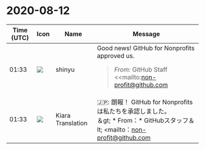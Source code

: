 # 2020-08-12

|Time (UTC)|Icon|Name|Message|
|---|---|---|---|
|01:33|![](https://avatars.slack-edge.com/2018-04-27/354445776386_e258f5ed5ba887b08668_72.jpg)|shinyu|Good news!  GitHub for Nonprofits approved us.<br><blockquote>*From:* GitHub Staff &lt;<mailto:non-profit@github.com|non-profit@github.com>&gt;<br>*Subject: Re: Nonprofit Request*<br>*Date:* 2020/08/12 8:38:56 JST<br>*To:* Shinyu Murakami &lt;<mailto:murakami@vivliostyle.org|murakami@vivliostyle.org>&gt;<br><br>Hello Shinyu!<br><br>Thanks so much for getting in touch and for providing all the information we need to get you set up. Good news! We’ve upgraded your vivliostyle organization to a nonprofit Team Plan (essentially applying a 100% discount to your account), giving you unlimited repos for your projects and unlimited users. We hope it’s useful. <br><br>Sounds like a great project to be a part of - keep up the amazing work!<br><br>Thanks and GitHugs!</blockquote>|
|01:33|![](https://avatars.slack-edge.com/2019-08-21/732685848020_f3f20736795184660348_72.png)|Kiara Translation|🇯🇵: 朗報！ GitHub for Nonprofitsは私たちを承認しました。<br>＆gt; * From：* GitHubスタッフ＆lt; &lt;mailto：non-profit@github.com | non-profit@github.com&gt;＆gt;<br>＆gt; * Subject：Re：Nonprofit Request *<br>＆gt; *日付：* 2020/08/12 8:38:56 JST<br>＆gt; * To：*村上晋雄＆lt; &lt;mailto：murakami@vivliostyle.org | murakami@vivliostyle.org&gt;＆gt;<br>＆gt;<br>＆gt;こんにちは！<br>＆gt;<br>＆gt;ご連絡いただき、設定に必要なすべての情報をご提供いただき、誠にありがとうございます。朗報！ vivliostyle組織を非営利のチームプランにアップグレードしました（基本的にアカウントに100％の割引が適用されます）。プロジェクトと無制限のユーザーに無制限のリポジトリを提供します。お役に立てれば幸いです。<br>＆gt;<br>＆gt;参加する素晴らしいプロジェクトのように聞こえます-素晴らしい仕事を続けてください！<br>＆gt;<br>＆gt;ありがとう、GitHugs！|
